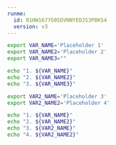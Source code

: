 ```yaml
---
runme:
  id: 01HW1677G0SDVNNYEDJS3PBKS4
  version: v3
---
```


```sh {"id":"01HW167A4SWNJ0AQZGNZ1Z38XZ","name":"vars","promptEnv":"auto"}
export VAR_NAME='Placeholder 1'
export VAR_NAME2='Placeholder 2'
export VAR_NAME3=""

echo "1. ${VAR_NAME}"
echo "2. ${VAR_NAME2}"
echo "3. ${VAR_NAME3}"
```

```sh {"id":"01HW1B541A9P8BVBJZJ4E1XV1F","name":"vars2","promptEnv":"no"}
export VAR2_NAME='Placeholder 3'
export VAR2_NAME2='Placeholder 4'

echo "1. ${VAR_NAME}"
echo "2. ${VAR_NAME2}"
echo "3. ${VAR2_NAME}"
echo "4. ${VAR2_NAME2}"
```
